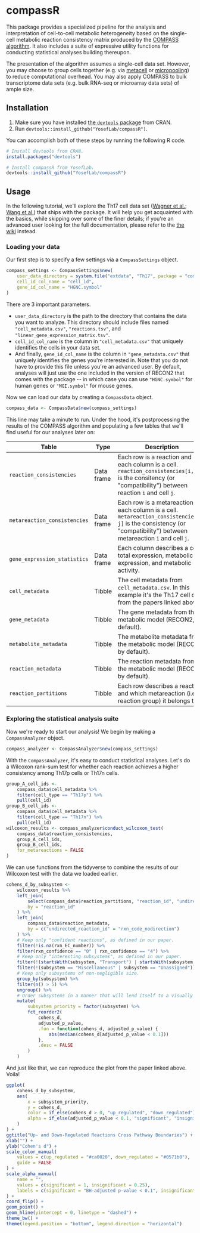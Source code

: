 # compassR

This package provides a specialized pipeline for the analysis and interpretation of cell-to-cell metabolic heterogeneity based on the single-cell metabolic reaction consistency matrix produced by the [COMPASS algorithm](https://github.com/YosefLab/Compass). It also includes a suite of expressive utility functions for conducting statistical analyses building thereupon.

The presentation of the algorithm assumes a single-cell data set. However, you may choose to group cells together (e.g. via [metacell](https://github.com/tanaylab/metacell) or [micropooling](https://github.com/YosefLab/Vision)) to reduce computational overhead. You may also apply COMPASS to bulk transcriptome data sets (e.g. bulk RNA-seq or microarray data sets) of ample size.

## Installation

1. Make sure you have installed [the `devtools` package](https://github.com/r-lib/devtools) from CRAN.
1. Run `devtools::install_github("YosefLab/compassR")`.

You can accomplish both of these steps by running the following R code.

```R
# Install devtools from CRAN.
install.packages("devtools")

# Install compassR from YosefLab.
devtools::install_github("YosefLab/compassR")
```

## Usage

In the following tutorial, we'll explore the Th17 cell data set ([Wagner et al.](https://www.biorxiv.org/content/10.1101/2020.01.23.912717v1); [Wang et al.](https://www.biorxiv.org/content/10.1101/2020.01.23.911966v1)) that ships with the package. It will help you get acquainted with the basics, while skipping over some of the finer details; if you're an advanced user looking for the full documentation, please refer to the [the wiki](https://github.com/YosefLab/compassR/wiki) instead.

### Loading your data

Our first step is to specify a few settings via a `CompassSettings` object.

```R
compass_settings <- CompassSettings$new(
    user_data_directory = system.file("extdata", "Th17", package = "compassR"),
    cell_id_col_name = "cell_id",
    gene_id_col_name = "HGNC.symbol"
)
```

There are 3 important parameters.

* `user_data_directory` is the path to the directory that contains the data you want to analyze. This directory should include files named `"cell_metadata.csv"`, `"reactions.tsv"`, and `"linear_gene_expression_matrix.tsv"`.
* `cell_id_col_name` is the column in `"cell_metadata.csv"` that uniquely identifies the cells in your data set.
* And finally, `gene_id_col_name` is the column in `"gene_metadata.csv"` that uniquely identifies the genes you're interested in. Note that you do not have to provide this file unless you're an advanced user. By default, analyses will just use the one included in the version of RECON2 that comes with the package -- in which case you can use `"HGNC.symbol"` for human genes or `"MGI.symbol"` for mouse genes.

Now we can load our data by creating a `CompassData` object.

```R
compass_data <- CompassData$new(compass_settings)
```

This line may take a minute to run. Under the hood, it's postprocessing the results of the COMPASS algorithm and populating a few tables that we'll find useful for our analyses later on:

| Table                        | Type       | Description                                                  |
| ---------------------------- | ---------- | ------------------------------------------------------------ |
| `reaction_consistencies`     | Data frame | Each row is a reaction and each column is a cell. `reaction_consistencies[i, j]` is the consitency (or "compatibility") between reaction `i` and cell `j`. |
| `metareaction_consistencies` | Data frame | Each row is a metareaction and each column is a cell. `metareaction_consistencies[i, j]` is the consistency (or "compatibility") between metareaction `i` and cell `j`. |
| `gene_expression_statistics` | Data frame | Each column describes a cell's total expression, metabolic expression, and metabolic activity. |
| `cell_metadata`              | Tibble     | The cell metadata from `cell_metadata.csv`. In this example it's the Th17 cell data from the papers linked above. |
| `gene_metadata`              | Tibble     | The gene metadata from the metabolic model (RECON2, by default). |
| `metabolite_metadata`        | Tibble     | The metabolite metadata from the metabolic model (RECON2, by default). |
| `reaction_metadata`          | Tibble     | The reaction metadata from the metabolic model (RECON2, by default). |
| `reaction_partitions`        | Tibble     | Each row describes a reaction and which metareaction (i.e. reaction group) it belongs to. |

### Exploring the statistical analysis suite

Now we're ready to start our analysis! We begin by making a `CompassAnalyzer` object.

```R
compass_analyzer <- CompassAnalyzer$new(compass_settings)
```

With the `CompassAnalyzer`, it's easy to conduct statistical analyses. Let's do a Wilcoxon rank-sum test for whether each reaction achieves a higher consistency among Th17p cells or Th17n cells.

```R
group_A_cell_ids <-
    compass_data$cell_metadata %>%
    filter(cell_type == "Th17p") %>%
    pull(cell_id)
group_B_cell_ids <-
    compass_data$cell_metadata %>%
    filter(cell_type == "Th17n") %>%
    pull(cell_id)
wilcoxon_results <- compass_analyzer$conduct_wilcoxon_test(
    compass_data$reaction_consistencies,
    group_A_cell_ids,
    group_B_cell_ids,
    for_metareactions = FALSE
)
```

We can use functions from the tidyverse to combine the results of our Wilcoxon test with the data we loaded earlier.

```R
cohens_d_by_subsystem <-
    wilcoxon_results %>%
    left_join(
        select(compass_data$reaction_partitions, "reaction_id", "undirected_reaction_id"),
        by = "reaction_id"
    ) %>%
    left_join(
        compass_data$reaction_metadata,
        by = c("undirected_reaction_id" = "rxn_code_nodirection")
    ) %>%
    # Keep only "confident reactions", as defined in our paper.
    filter(!is.na(rxn_EC_number)) %>%
    filter(rxn_confidence == "0" | rxn_confidence == "4") %>%
    # Keep only "interesting subsystems", as defined in our paper.
    filter(!(startsWith(subsystem, "Transport") | startsWith(subsystem, "Exchange"))) %>%
    filter(!(subsystem == "Miscellaneous" | subsystem == "Unassigned")) %>%
    # Keep only subsystems of non-negligible size.
    group_by(subsystem) %>%
    filter(n() > 5) %>%
    ungroup() %>%
    # Order subsystems in a manner that will lend itself to a visually aesthetic plot.
    mutate(
        subsystem_priority = factor(subsystem) %>%
        fct_reorder2(
            cohens_d,
            adjusted_p_value,
            .fun = function(cohens_d, adjusted_p_value) {
                abs(median(cohens_d[adjusted_p_value < 0.1]))
            },
            .desc = FALSE
        )
    )
```

And just like that, we can reproduce the plot from the paper linked above. Voila!

```R
ggplot(
    cohens_d_by_subsystem,
    aes(
        x = subsystem_priority,
        y = cohens_d,
        color = if_else(cohens_d > 0, "up_regulated", "down_regulated"),
        alpha = if_else(adjusted_p_value < 0.1, "significant", "insignificant")
    )
) +
ggtitle("Up- and Down-Regulated Reactions Cross Pathway Boundaries") +
xlab("") +
ylab("Cohen's d") +
scale_color_manual(
    values = c(up_regulated = "#ca0020", down_regulated = "#0571b0"),
    guide = FALSE
) +
scale_alpha_manual(
    name = "",
    values = c(significant = 1, insignificant = 0.25),
    labels = c(significant = "BH-adjusted p-value < 0.1", insignificant = "insignificant")
) +
coord_flip() +
geom_point() +
geom_hline(yintercept = 0, linetype = "dashed") +
theme_bw() +
theme(legend.position = "bottom", legend.direction = "horizontal")
```
